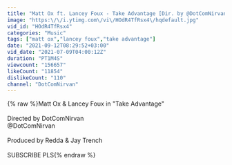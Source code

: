 ```yaml
---
title: "Matt Ox ft. Lancey Foux - Take Advantage [Dir. by @DotComNirvan]"
image: "https:\/\/i.ytimg.com\/vi\/HOdR4TfRsx4\/hqdefault.jpg"
vid_id: "HOdR4TfRsx4"
categories: "Music"
tags: ["matt ox","lancey foux","take advantage"]
date: "2021-09-12T08:29:52+03:00"
vid_date: "2021-07-09T04:00:12Z"
duration: "PT1M4S"
viewcount: "156657"
likeCount: "11854"
dislikeCount: "110"
channel: "DotComNirvan"
---
```

{% raw %}Matt Ox &amp; Lancey Foux in &quot;Take Advantage&quot;<br /><br />Directed by DotComNirvan<br />@DotComNirvan <br /><br />Produced by Redda &amp; Jay Trench<br /><br />SUBSCRIBE PLS{% endraw %}
